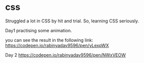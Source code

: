 # css

Struggled a lot in CSS by hit and trial. So, learning CSS seriously.

Day1
practising some animation.

you can see the result in the following link:
https://codepen.io/rabinyadav9596/pen/yLexpWX

Day 2
https://codepen.io/rabinyadav9596/pen/NWxVEOW
